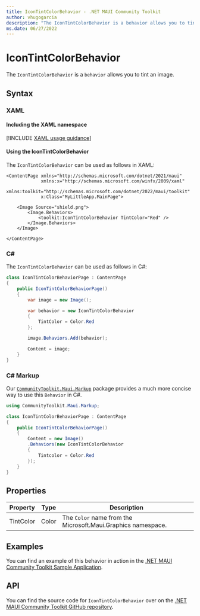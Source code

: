 ```yaml
---
title: IconTintColorBehavior - .NET MAUI Community Toolkit
author: vhugogarcia
description: "The IconTintColorBehavior is a behavior allows you to tint an image."
ms.date: 06/27/2022
---
```


# IconTintColorBehavior

The `IconTintColorBehavior` is a `behavior` allows you to tint an image.

## Syntax

### XAML

#### Including the XAML namespace

[!INCLUDE [XAML usage guidance](../includes/xaml-usage.md)]

#### Using the IconTintColorBehavior

The `IconTintColorBehavior` can be used as follows in XAML:

```xaml
<ContentPage xmlns="http://schemas.microsoft.com/dotnet/2021/maui"
             xmlns:x="http://schemas.microsoft.com/winfx/2009/xaml"
             xmlns:toolkit="http://schemas.microsoft.com/dotnet/2022/maui/toolkit"
             x:Class="MyLittleApp.MainPage">
    
    <Image Source="shield.png">
        <Image.Behaviors>
            <toolkit:IconTintColorBehavior TintColor="Red" />
        </Image.Behaviors>
    </Image>

</ContentPage>
```

### C#

The `IconTintColorBehavior` can be used as follows in C#:

```csharp
class IconTintColorBehaviorPage : ContentPage
{
    public IconTintColorBehaviorPage()
    {
        var image = new Image();

        var behavior = new IconTintColorBehavior
        {
            TintColor = Color.Red
        };

        image.Behaviors.Add(behavior);

        Content = image;
    }
}
```

### C# Markup

Our [`CommunityToolkit.Maui.Markup`](../markup/markup.md) package provides a much more concise way to use this `Behavior` in C#.

```csharp
using CommunityToolkit.Maui.Markup;

class IconTintColorBehaviorPage : ContentPage
{
    public IconTintColorBehaviorPage()
    {
        Content = new Image()
        .Behaviors(new IconTintColorBehavior
        {
            Tintcolor = Color.Red
        });                 
    }
}
```

## Properties

|Property  |Type  |Description  |
|---------|---------|---------|
| TintColor | Color | The `Color` name from the Microsoft.Maui.Graphics namespace. |

## Examples

You can find an example of this behavior in action in the [.NET MAUI Community Toolkit Sample Application](https://github.com/CommunityToolkit/Maui/blob/main/samples/CommunityToolkit.Maui.Sample/Pages/Behaviors/IconTintColorBehaviorPage.xaml).

## API

You can find the source code for `IconTintColorBehavior` over on the [.NET MAUI Community Toolkit GitHub repository](https://github.com/CommunityToolkit/Maui/blob/main/src/CommunityToolkit.Maui/Behaviors/PlatformBehaviors/IconTintColor/IconTintColorBehavior.shared.cs).
